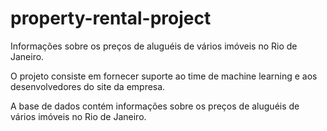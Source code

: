 # property-rental-project
 Informações sobre os preços de aluguéis de vários imóveis no Rio de Janeiro.


O projeto consiste em fornecer suporte ao time de machine learning e aos desenvolvedores do site da empresa.

A base de dados contém informações sobre os preços de aluguéis de vários imóveis no Rio de Janeiro.
